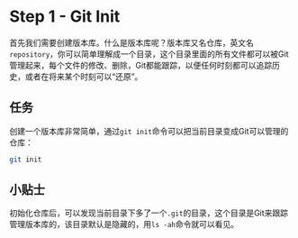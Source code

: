 #  Step 1 - Git Init
首先我们需要创建版本库。什么是版本库呢？版本库又名仓库，英文名`repository`，你可以简单理解成一个目录，这个目录里面的所有文件都可以被Git管理起来，每个文件的修改、删除，Git都能跟踪，以便任何时刻都可以追踪历史，或者在将来某个时刻可以“还原”。

## 任务
创建一个版本库非常简单，通过`git init`命令可以把当前目录变成Git可以管理的仓库：
```bash
git init
```
## 小贴士
初始化仓库后，可以发现当前目录下多了一个`.git`的目录，这个目录是Git来跟踪管理版本库的，该目录默认是隐藏的，用`ls -ah`命令就可以看见。
